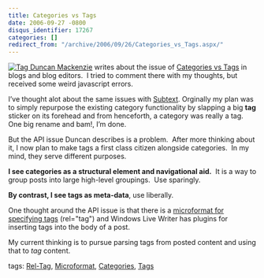 ```yaml
---
title: Categories vs Tags
date: 2006-09-27 -0800
disqus_identifier: 17267
categories: []
redirect_from: "/archive/2006/09/26/Categories_vs_Tags.aspx/"
---
```


[![Tag](https://haacked.com/images/haacked_com/WindowsLiveWriter/CategoriesvsTags_833F/561962_price_tag_thumb%5B1%5D.jpg)
Duncan
Mackenzie](https://haacked.com/images/haacked_com/WindowsLiveWriter/CategoriesvsTags_833F/561962_price_tag%5B3%5D.jpg)
writes about the issue of [Categories vs
Tags](http://www.duncanmackenzie.net/blog/categories-vs-tags-in-blogs-and-blog-editors/)
in blogs and blog editors.  I tried to comment there with my thoughts,
but received some weird javascript errors.

I’ve thought alot about the same issues with
[Subtext](http://subtextproject.com/). Orginally my plan was to simply
repurpose the existing category functionality by slapping a big **tag**
sticker on its forehead and from henceforth, a category was really a
tag.  One big rename and bam!, I’m done.

But the API issue Duncan describes is a problem.  After more thinking
about it, I now plan to make tags a first class citizen alongside
categories.  In my mind, they serve different purposes.

**I see categories as a structural element and navigational aid.**  It
is a way to group posts into large high-level groupings.  Use sparingly.

**By contrast, I see tags as meta-data**, use liberally.

One thought around the API issue is that there is a [microformat for
specifying tags](http://microformats.org/wiki/rel-tag) (rel="tag") and
Windows Live Writer has plugins for inserting tags into the body of a
post. 

My current thinking is to pursue parsing tags from posted content and
using that to *tag* content.

tags: [Rel-Tag](http://technorati.com/tag/Rel-Tag),
[Microformat](http://technorati.com/tag/Microformat),
[Categories](http://technorati.com/tag/Categories),
[Tags](http://technorati.com/tag/Tags)

